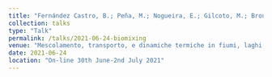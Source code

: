 ```yaml
---
title: "Fernández Castro, B.; Peña, M.; Nogueira, E.; Gilcoto, M.; Broullón, E.; Comesaña, A.; Bouffard, D.; Naveira Garabato, Alberto C.. & Mouriño-Carballido, B. Efficient biological ocean mixing in fish spawning aggregations"
collection: talks
type: "Talk"
permalink: /talks/2021-06-24-biomixing
venue: "Mescolamento, transporto, e dinamiche termiche in fiumi, laghi e mare: dialogo tra fisica e biologia. XXV Congreso AIOL."
date: 2021-06-24
location: "On-line 30th June-2nd July 2021"
---
```

